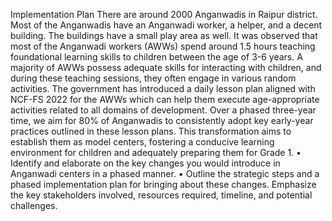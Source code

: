 Implementation Plan
 There are around 2000 Anganwadis in Raipur district. Most of the Anganwadis have an Anganwadi
 worker, a helper, and a decent building. The buildings have a small play area as well. It was observed that
 most of the Anganwadi workers (AWWs) spend around 1.5 hours teaching foundational learning skills to
 children between the age of 3-6 years. A majority of AWWs possess adequate skills for interacting with
 children, and during these teaching sessions, they often engage in various random activities.
 The government has introduced a daily lesson plan aligned with NCF-FS 2022 for the AWWs which can
 help them execute age-appropriate activities related to all domains of development.
 Over a phased three-year time, we aim for 80% of Anganwadis to consistently adopt key early-year
 practices outlined in these lesson plans. This transformation aims to establish them as model centers,
 fostering a conducive learning environment for children and adequately preparing them for Grade 1.
 • Identify and elaborate on the key changes you would introduce in Anganwadi centers in a
 phased manner.
 • Outline the strategic steps and a phased implementation plan for bringing about these
 changes. Emphasize the key stakeholders involved, resources required, timeline, and
 potential challenges.

